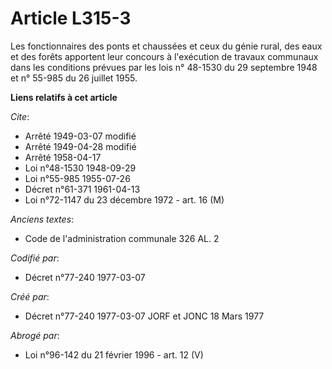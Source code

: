 # Article L315-3

Les fonctionnaires des ponts et chaussées et ceux du génie rural, des eaux et des forêts apportent leur concours à
l'exécution de travaux communaux dans les conditions prévues par les lois n° 48-1530 du 29 septembre 1948 et n° 55-985 du 26
juillet 1955.

**Liens relatifs à cet article**

_Cite_:

  - Arrêté  1949-03-07 modifié
  - Arrêté  1949-04-28 modifié
  - Arrêté  1958-04-17
  - Loi n°48-1530 1948-09-29
  - Loi n°55-985 1955-07-26
  - Décret n°61-371 1961-04-13
  - Loi n°72-1147 du 23 décembre 1972 - art. 16 (M)

_Anciens textes_:

  - Code de l'administration communale 326 AL. 2

_Codifié par_:

  - Décret n°77-240 1977-03-07

_Créé par_:

  - Décret n°77-240 1977-03-07 JORF et JONC 18 Mars 1977

_Abrogé par_:

  - Loi n°96-142 du 21 février 1996 - art. 12 (V)
